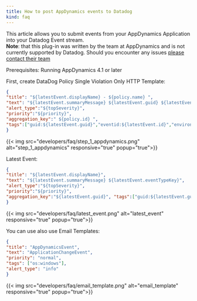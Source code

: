 ```yaml
---
title: How to post AppDynamics events to Datadog
kind: faq
---
```


This article allows you to submit events from your AppDynamics Application into your Datadog Event stream.  
**Note**: that this plug-in was written by the team at AppDynamics and is not currently supported by Datadog. Should you encounter any issues [please contact their team](https://www.appdynamics.com/support/)

Prerequisites: Running AppDynamics 4.1 or later

First, create DataDog Policy Single Violation Only HTTP Template:

```json
{
"title": "${latestEvent.displayName} - ${policy.name} ",
"text": "${latestEvent.summaryMessage} ${latestEvent.guid} ${latestEvent.eventTypeKey} Policy Name - ${policy.name} Policy ID - ${policy.id}  Policy Digest : ${policy.digest} ${policy.digestDurationInMins} ",
"alert_type":"${topSeverity}",
"priority":"${priority}",
"aggregation_key":" ${policy.id} ", 
"tags":["guid:${latestEvent.guid}","eventid:${latestEvent.id}","environment:${Environment}","os:${OS}","platform:${Platform}"] 
}
```

{{< img src="developers/faq/step_1_appdynamics.png" alt="step_1_appdynamics" responsive="true" popup="true">}}

Latest Event:
```json
{
"title": "${latestEvent.displayName}",
"text": "${latestEvent.summaryMessage} ${latestEvent.eventTypeKey}",
"alert_type":"${topSeverity}",
"priority":"${priority}",
"aggregation_key":"${latestEvent.guid}", "tags":["guid:${latestEvent.guid}","eventid:${latestEvent.id}","environment:${Environment}","os:${OS}","platform:${Platform}"] 
}
```

{{< img src="developers/faq/latest_event.png" alt="latest_event" responsive="true" popup="true">}}

You can use also use Email Templates:

```json
{
"title": "AppDynamicsEvent",
"text": "ApplicationChangeEvent",
"priority": "normal",
"tags": ["os:windows"],
"alert_type": "info"
}
```

{{< img src="developers/faq/email_template.png" alt="email_template" responsive="true" popup="true">}}